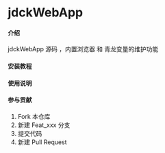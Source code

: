 # jdckWebApp   


#### 介绍
 jdckWebApp 源码 ，内置浏览器 和 青龙变量的维护功能


#### 安装教程


#### 使用说明


#### 参与贡献

1.  Fork 本仓库
2.  新建 Feat_xxx 分支
3.  提交代码
4.  新建 Pull Request

